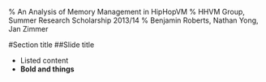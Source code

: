 % An Analysis of Memory Management in HipHopVM
% HHVM Group, Summer Research Scholarship 2013/14
% Benjamin Roberts, Nathan Yong, Jan Zimmer

#Section title
##Slide title
 - Listed content
 - **Bold and things**

